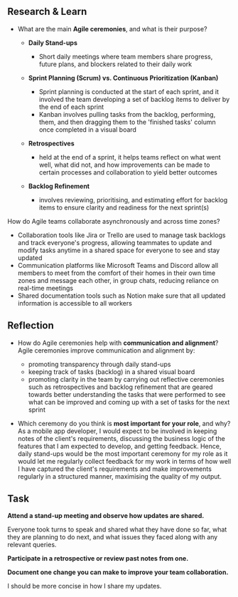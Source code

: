 ## Research & Learn

- What are the main **Agile ceremonies**, and what is their purpose?
    
    - **Daily Stand-ups**
	    - Short daily meetings where team members share progress, future plans, and blockers related to their daily work 
        
    - **Sprint Planning (Scrum) vs. Continuous Prioritization (Kanban)**
	    - Sprint planning is conducted at the start of each sprint, and it involved the team developing a set of backlog items to deliver by the end of each sprint
	    - Kanban involves pulling tasks from the backlog, performing, them, and then dragging them to the 'finished tasks' column once completed in a visual board
        
    - **Retrospectives**
	    - held at the end of a sprint, it helps teams reflect on what went well, what did not, and how improvements can be made to certain processes and collaboration to yield better outcomes
        
    - **Backlog Refinement**
        - involves reviewing, prioritising, and estimating effort for backlog items to ensure clarity and readiness for the next sprint(s)
    

How do Agile teams collaborate asynchronously and across time zones?
- Collaboration tools like Jira or Trello are used to manage task backlogs and track everyone's progress, allowing teammates to update and modify tasks anytime in a shared space for everyone to see and stay updated
- Communication platforms like Microsoft Teams and Discord allow all members to meet from the comfort of their homes in their own time zones and message each other, in group chats, reducing reliance on real-time meetings
- Shared documentation tools such as Notion make sure that all updated information is accessible to all workers
## Reflection

- How do Agile ceremonies help with **communication and alignment**?
	Agile ceremonies improve communication and alignment by:
	- promoting transparency through daily stand-ups
	- keeping track of tasks (backlog) in a shared visual board
	- promoting clarity in the team by carrying out reflective ceremonies such as retrospectives and backlog refinement that are geared towards better understanding the tasks that were performed to see what can be improved and coming up with a set of tasks for the next sprint
    
- Which ceremony do you think is **most important for your role**, and why?
	As a mobile app developer, I would expect to be involved in keeping notes of the client's requirements, discussing the business logic of the features that I am expected to develop, and getting feedback. Hence, daily stand-ups would be the most important ceremony for my role as it would let me regularly collect feedback for my work in terms of how well I have captured the client's requirements and make improvements regularly in a structured manner, maximising the quality of my output. 

## Task

**Attend a stand-up meeting and observe how updates are shared.**

Everyone took turns to speak and shared what they have done so far, what they are planning to do next, and what issues they faced along with any relevant queries.

**Participate in a retrospective or review past notes from one.**

**Document one change you can make to improve your team collaboration.**

I should be more concise in how I share my updates.